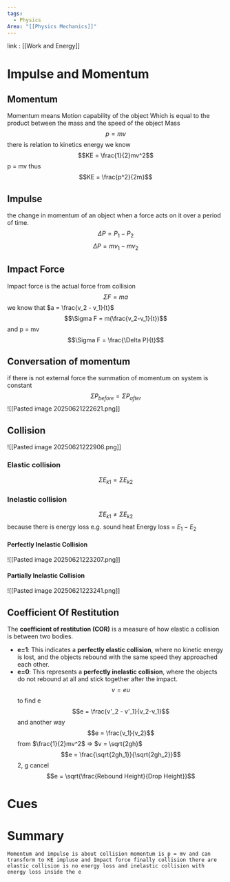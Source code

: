 ```yaml
---
tags:
  - Physics
Area: "[[Physics Mechanics]]"
---
```

link : [[Work and Energy]]
# Impulse and Momentum
## Momentum
Momentum means Motion capability of the object Which is equal to the product between the mass and the speed of the object Mass
$$p = mv$$
there is relation to kinetics energy we know
$$KE = \frac{1}{2}mv^2$$
p = mv thus
$$KE = \frac{p^2}{2m}$$
## Impulse
the change in momentum of an object when a force acts on it over a period of time. 
$$\Delta P = P_1 - P_2$$
$$\Delta P = mv_1 - mv_2$$
## Impact Force
Impact force is the actual force from collision
$$\Sigma F = ma$$
we know that $a = \frac{v_2 - v_1}{t}$ 
$$\Sigma F = m(\frac{v_2-v_1}{t})$$
and p = mv
$$\Sigma F = \frac{\Delta P}{t}$$
## Conversation of momentum
if there is not external force the summation of momentum on system is constant
$$\Sigma P_{before} = \Sigma P_{after}$$
![[Pasted image 20250621222621.png]]
## Collision
![[Pasted image 20250621222906.png]]
### Elastic collision
$$\Sigma E_{k1} = \Sigma E_{k2}$$
### Inelastic collision
$$\Sigma E_{k1} \neq \Sigma E_{k2}$$
because there is energy loss e.g. sound heat 
Energy loss = $E_1 - E_2$ 
#### Perfectly Inelastic Collision
![[Pasted image 20250621223207.png]]
#### Partially Inelastic Collision
![[Pasted image 20250621223241.png]]
## Coefficient Of Restitution
The **coefficient of restitution (COR)** is a measure of how elastic a collision is between two bodies.
- **e=1**: This indicates a **perfectly elastic collision**, where no kinetic energy is lost, and the objects rebound with the same speed they approached each other.
- **e=0**: This represents a **perfectly inelastic collision**, where the objects do not rebound at all and stick together after the impact.
$$v = eu$$
to find e
$$e = \frac{v'_2 - v'_1}{v_2-v_1}$$
and another way
$$e = \frac{v_1}{v_2}$$
from $\frac{1}{2}mv^2$ => $v = \sqrt{2gh}$ 
$$e = \frac{\sqrt{2gh_1}}{\sqrt{2gh_2}}$$
2, g cancel
$$e = \sqrt{\frac{Rebound Height}{Drop Height}}$$
# Cues
# Summary
```
Momentum and impulse is about collision momentum is p = mv and can transform to KE impluse and Impact force finally collision there are elastic collision is no energy loss and inelastic collision with energy loss inside the e
```